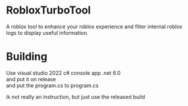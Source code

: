 # RobloxTurboTool
A roblox tool to enhance your roblox experience and filter internal roblox logs to display useful information.
# Building
Use visual studio 2022 c# console app .net 6.0  
and put it on release  
and put the program.cs to program.cs  

ik not really an instruction, but just use the released build
